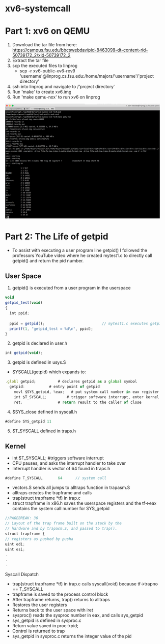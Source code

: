 # xv6-systemcall
# Part 1: xv6 on QEMU
1. Download the tar file from here: https://campus.fsu.edu/bbcswebdav/pid-8463098-dt-content-rid-50739172_2/xid-50739172_2
2. Extract the tar file
3. scp the executed files to linprog
    - scp -r xv6-public-xv6-rev9 'username'@linprog.cs.fsu.edu:/home/majors/'username'/'project directory'
4. ssh into linprog and navigate to /'project directory'
5. Run 'make' to create xv6.img
6. Run 'make qemu-nox' to run xv6 on linprog

<p align="center">
  <img src="./img/xv6_linprog.png" width="700"/>
</p>

# Part 2: The Life of getpid
- To assist with executing a user program line getpid() I followed the professors YouTube video where he created mytest1.c to directly call getpid() and return the pid number.

## User Space
1.	getpid() is executed from a user program in the userspace
```javascript
void
getpid_test(void)
{
  int ppid;

  ppid = getpid();                          // mytest1.c executes getpid() in the userspace
  printf(1, "getpid_test = %d\n", ppid);
}
```
2.	getpid is declared in user.h
```javascript
int getpid(void);
```
3.	getpid is defined in usys.S
-	SYSCALL(getpid) which expands to:
```javascript
.globl getpid;			# declares getpid as a global symbol
  getpid:			# entry point of getpid
    movl $SYS_getpid, %eax;   # put system call number in eax register
    int $T_SYSCALL; 		# trigger software interrupt, enter kernel
    ret;				# return result to the caller of close
```
	
4.	$SYS_close defined in syscall.h
```javascript
#define SYS_getpid 11 
```
5.	$T_SYSCALL defined in traps.h

## Kernel
-	int $T_SYSCALL; 	#triggers software interrupt
-	CPU pauses, and asks the interrupt handler to take over
-	Interrupt handler is vector of 64 found in traps.h
```javascript
#define T_SYSCALL       64      // system call
```
-	vectors.S sends all jumps to alltraps function in trapasm.S
-	alltraps creates the trapframe and calls
-	trap(struct trapframe *tf) in trap.c
-	struct trapframe in x86.h saves the userspace registers and the tf->eax contains the system call number for SYS_getpid
```javascript
//PAGEBREAK: 36
// Layout of the trap frame built on the stack by the
// hardware and by trapasm.S, and passed to trap().
struct trapframe {
// registers as pushed by pusha
uint edi;
uint esi;
.
.
.
```
Syscall Dispatch
-	trap(struct trapframe *tf) in trap.c calls syscall(void) because tf->trapno == T_SYSCALL
-	trapframe is saved to the process control block
-	After trapframe returns, trap() returns to alltraps
-	Restores the user registers
-	Returns back to the user space with iret
-	sysproc() reads the sysproc number in eax, and calls sys_getpid
-	sys_getpid is defined in sysproc.c
-	Return value saved in proc->pid;
-	Control is returned to trap
-	sys_getpid in sysproc.c returns the integer value of the pid
